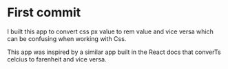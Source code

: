 # First commit

I built this app to convert css px value to rem value and vice versa which can be confusing when working with Css.

This app was inspired by a similar app built in the React docs that converTs celcius to farenheit and vice versa.

